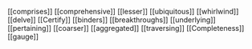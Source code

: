 [[comprises]]
[[comprehensive]]
[[lesser]]
[[ubiquitous]]
[[whirlwind]]
[[delve]]
[[Certify]]
[[binders]]
[[breakthroughs]]
[[underlying]]
[[pertaining]]
[[coarser]]
[[aggregated]]
[[traversing]]
[[Completeness]]
[[gauge]]